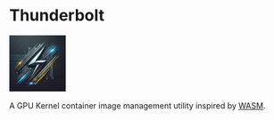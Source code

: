 # Thunderbolt

<img src="logo/thunderbolt.jpeg" alt="thunderbolt" width="20%" height="auto">

A GPU Kernel container image management utility inspired by
[WASM](https://github.com/solo-io/wasm/blob/master/spec/README.md).
